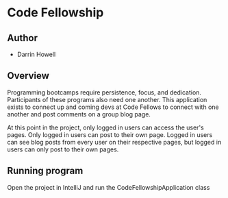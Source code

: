 # Code Fellowship

## Author 
- Darrin Howell

## Overview
Programming bootcamps require persistence, focus, and dedication. Participants of these programs
also need one another. This application exists to connect up and coming devs at Code Fellows
to connect with one another and post comments on a group blog page. 

At this point in the project, only logged in users can access the user's pages. Only logged
in users can post to their own page. Logged in users can see blog posts from every user
on their respective pages, but logged in users can only post to their own pages.

## Running program
Open the project in IntelliJ and run the CodeFellowshipApplication class

